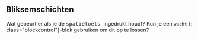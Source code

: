 ## Bliksemschichten

Wat gebeurt er als je de <kbd> spatietoets </kbd> ingedrukt houdt? Kun je een `wacht` {: class="blockcontrol"}-blok gebruiken om dit op te lossen?